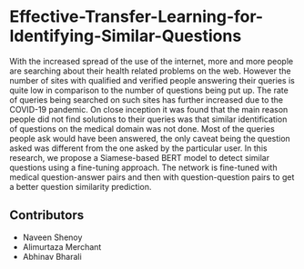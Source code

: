 # Effective-Transfer-Learning-for-Identifying-Similar-Questions

With the increased spread of the use of the internet, more and more people are searching about their health related problems on the web. However the number of sites with qualified and verified people answering their queries is quite low in comparison to the number of questions being put up. The rate of queries being searched on such sites has further increased due to the COVID-19 pandemic. On close inception it was found that the
main reason people did not find solutions to their queries was that similar identification of questions on the medical domain was not done. Most of the queries people ask would have been answered, the only caveat being the question asked was different from the one asked by the particular user. In this research, we propose a Siamese-based BERT model to detect similar questions using a fine-tuning approach. The network is fine-tuned with medical question-answer pairs and then with question-question pairs to get a better question similarity prediction.

## Contributors
- Naveen Shenoy
- Alimurtaza Merchant
- Abhinav Bharali

